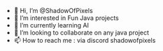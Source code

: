 - 👋 Hi, I’m @ShadowOfPixels
- 👀 I’m interested in Fun Java projects
- 🌱 I’m currently learning AI
- 💞️ I’m looking to collaborate on any java project
- 📫 How to reach me : via discord shadowofpixels

<!---
ShadowOfPixels/ShadowOfPixels is a ✨ special ✨ repository because its `README.md` (this file) appears on your GitHub profile.
You can click the Preview link to take a look at your changes.
--->
